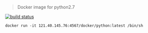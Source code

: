> Docker image for python2.7

[![build status](https://121.40.145.76:8443/docker/python/badges/master/build.svg)](https://121.40.145.76:8443/docker/python/commits/master)


```shell
docker run -it 121.40.145.76:4567/docker/python:latest /bin/sh
```
